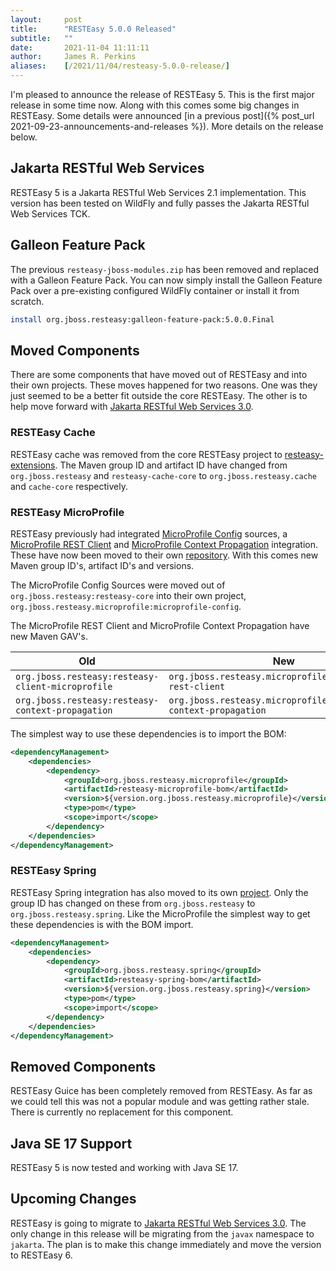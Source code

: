 ```yaml
---
layout:     post
title:      "RESTEasy 5.0.0 Released"
subtitle:   ""
date:       2021-11-04 11:11:11
author:     James R. Perkins
aliases:    [/2021/11/04/resteasy-5.0.0-release/]
---
```


I'm pleased to announce the release of RESTEasy 5. This is the first major release in some time now. Along with this
comes some big changes in RESTEasy. Some details were announced [in a previous post]({% post_url 2021-09-23-announcements-and-releases %}).
More details on the release below.

## Jakarta RESTful Web Services

RESTEasy 5 is a Jakarta RESTful Web Services 2.1 implementation. This version has been tested on WildFly and fully 
passes the Jakarta RESTful Web Services TCK.

## Galleon Feature Pack

The previous `resteasy-jboss-modules.zip` has been removed and replaced with a Galleon Feature Pack. You can now simply
install the Galleon Feature Pack over a pre-existing configured WildFly container or install it from scratch.

```bash
install org.jboss.resteasy:galleon-feature-pack:5.0.0.Final
```
 
## Moved Components

There are some components that have moved out of RESTEasy and into their own projects. These moves happened for two
reasons. One was they just seemed to be a better fit outside the core RESTEasy. The other is to help move forward with 
[Jakarta RESTful Web Services 3.0](https://jakarta.ee/specifications/restful-ws/3.0/).

### RESTEasy Cache

RESTEasy cache was removed from the core RESTEasy project to [resteasy-extensions](https://github.com/resteasy/resteasy-extensions/tree/main/cache).
The Maven group ID and artifact ID have changed from `org.jboss.resteasy` and `resteasy-cache-core` to 
`org.jboss.resteasy.cache` and `cache-core` respectively.

### RESTEasy MicroProfile

RESTEasy previously had integrated [MicroProfile Config](https://github.com/eclipse/microprofile-config) sources, a
[MicroProfile REST Client](https://github.com/eclipse/microprofile-rest-client) and 
[MicroProfile Context Propagation](https://github.com/eclipse/microprofile-context-propagation) integration. These have
now been moved to their own [repository](https://github.com/resteasy/resteasy-microprofile). With this comes new Maven
group ID's, artifact ID's and versions.

The MicroProfile Config Sources were moved out of `org.jboss.resteasy:resteasy-core` into their own project,
`org.jboss.resteasy.microprofile:microprofile-config`.

The MicroProfile REST Client and MicroProfile Context Propagation have new Maven GAV's.

| Old | New
| --- | ---
| `org.jboss.resteasy:resteasy-client-microprofile` | `org.jboss.resteasy.microprofile:microprofile-rest-client`
| `org.jboss.resteasy:resteasy-context-propagation` | `org.jboss.resteasy.microprofile:microprofile-context-propagation`

The simplest way to use these dependencies is to import the BOM:

```xml
<dependencyManagement>
    <dependencies>
        <dependency>
            <groupId>org.jboss.resteasy.microprofile</groupId>
            <artifactId>resteasy-microprofile-bom</artifactId>
            <version>${version.org.jboss.resteasy.microprofile}</version>
            <type>pom</type>
            <scope>import</scope>
        </dependency>
    </dependencies>
</dependencyManagement>
```

### RESTEasy Spring

RESTEasy Spring integration has also moved to its own [project](https://github.com/resteasy/resteasy-spring). Only the
group ID has changed on these from `org.jboss.resteasy` to `org.jboss.resteasy.spring`. Like the MicroProfile the 
simplest way to get these dependencies is with the BOM import.

```xml
<dependencyManagement>
    <dependencies>
        <dependency>
            <groupId>org.jboss.resteasy.spring</groupId>
            <artifactId>resteasy-spring-bom</artifactId>
            <version>${version.org.jboss.resteasy.spring}</version>
            <type>pom</type>
            <scope>import</scope>
        </dependency>
    </dependencies>
</dependencyManagement>
```

## Removed Components

RESTEasy Guice has been completely removed from RESTEasy. As far as we could tell this was not a popular module and was
getting rather stale. There is currently no replacement for this component.

## Java SE 17 Support

RESTEasy 5 is now tested and working with Java SE 17.

## Upcoming Changes

RESTEasy is going to migrate to [Jakarta RESTful Web Services 3.0](https://jakarta.ee/specifications/restful-ws/3.0/). 
The only change in this release will be migrating from the `javax` namespace to `jakarta`. The plan is to make this 
change immediately and move the version to RESTEasy 6.
